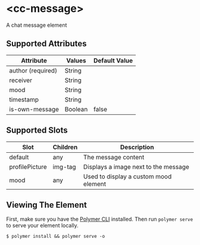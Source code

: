 # \<cc-message\>

A chat message element

## Supported Attributes

| Attribute         | Values           | Default Value |
| -------------     | -------------    | ------------- |
| author (required) | String           |               |
| receiver          | String           |               |
| mood              | String           |               |
| timestamp         | String           |               |
| is-own-message    | Boolean          | false         |


## Supported Slots

| Slot              | Children              | Description      |
| -------------     | -------------    | ------------- |
| default           | any              | The message content              |
| profilePicture    | img-tag          | Displays a image next to the message               |
| mood              | any              | Used to display a custom mood element              |


## Viewing The Element

First, make sure you have the [Polymer CLI](https://www.npmjs.com/package/polymer-cli) installed. Then run `polymer serve` to serve your element locally.

```
$ polymer install && polymer serve -o
```
